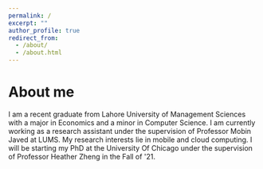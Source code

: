 ```yaml
---
permalink: /
excerpt: ""
author_profile: true
redirect_from: 
  - /about/
  - /about.html
---
```

<h1>About me</h1>
I am a recent graduate from Lahore University of Management Sciences with a major in Economics and a minor in Computer Science. I am currently working as a research assistant under the supervision of Professor Mobin Javed at LUMS. My research interests lie in mobile and cloud computing. I will be starting my PhD at the University Of Chicago under the supervision of Professor Heather Zheng in the Fall of '21.


